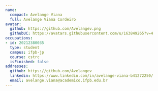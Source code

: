 ```yaml
---
name:
  compact: Avelange Viana
  full: Avelange Viana Cordeiro
avatar:
  github: https://github.com/Avelangev.png
  githubUC: https://avatars.githubusercontent.com/u/163849265?v=4
occupations:
- id: 20212380035
  type: student
  campus: ifpb-jp
  course: cstrc
  isFinished: false
addresses:
  github: https://github.com/Avelangev
  linkedin: https://www.linkedin.com/in/avelange-viana-b41272250/
  email: avelange.viana@academico.ifpb.edu.br
---
```

